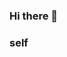 ### Hi there 👋

<!--
**holodnii/holodnii** is a ✨ _special_ ✨ repository because its `README.md` (this file) appears on your GitHub profile.

Here are some ideas to get you started:

- 🔭 I’m currently working on ...
- 🌱 I’m currently learning ...
- 👯 I’m looking to collaborate on ...
- 🤔 I’m looking for help with ...
- 💬 Ask me about ...
- 📫 How to reach me: ...
- 😄 Pronouns: ...
- ⚡ Fun fact: ...
-->

### self

<!--

![Top Langs](https://github-readme-stats.vercel.app/api/top-langs/?username=holodnii&theme=graywhite)
![GitHub stats](https://github-readme-stats.vercel.app/api?username=holodnii&show_icons=true&theme=graywhite)

# Certificates :
 - Yandex.Praktikum: [RUS](https://github.com/holodnii/holodnii/blob/main/Certificates/20212CPP00045.RU.pdf)/[EN](https://github.com/holodnii/holodnii/blob/main/Certificates/20212CPP00045.pdf)

-->
